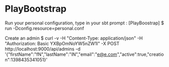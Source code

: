 PlayBootstrap
=============

Run your personal configuration, type in your sbt prompt :
[PlayBoostrap] $ run -Dconfig.resource=personal.conf

Create an admin
$ curl -v -H "Content-Type: application/json" -H "Authorization: Basic YXBpOmNoYW5nZW1l" -X POST http://localhost:9000/api/admins -d '{"firstName":"fN","lastName":"lN","email":"e@e.com","active":true,"creation":1398435341051}'
